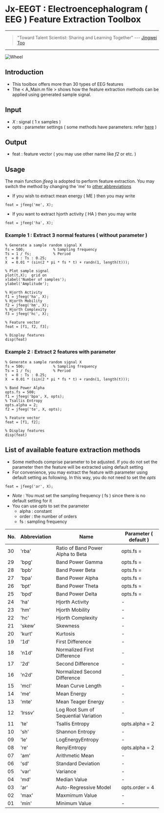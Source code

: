 # Jx-EEGT : Electroencephalogram ( EEG ) Feature Extraction Toolbox

---
> "Toward Talent Scientist: Sharing and Learning Together"
>  --- [Jingwei Too](https://jingweitoo.wordpress.com/)
---

![Wheel](https://www.mathworks.com/matlabcentral/mlc-downloads/downloads/0f34f528-fbf4-48ca-84e1-bc1080a430ad/0e019644-3a97-4f4a-b739-0ef1d84f01db/images/1607766116.JPG)


## Introduction

* This toolbox offers more than 30 types of EEG features 
* The < A_Main.m file > shows how the feature extraction methods can be applied using generated sample signal. 


## Input
* *X*   : signal ( 1 x samples )
* opts  : parameter settings ( some methods have parameters: refer [here](/README.md#list-of-available-feature-extraction-methods) )


## Output
* feat : feature vector ( you may use other name like *f2* or etc. ) 


## Usage
The main function *jfeeg* is adopted to perform feature extraction. You may switch the method by changing the 'me' to [other abbreviations](/README.md#list-of-available-feature-extraction-methods)
* If you wish to extract mean energy ( ME ) then you may write
```code
feat = jfeeg('me', X);
```
* If you want to extract hjorth activity ( HA ) then you may write
```code
feat = jfeeg('ha', X);
```


### Example 1 : Extract 3 normal features ( without parameter )
```code 
% Generate a sample random signal X
fs = 500;             % Sampling frequency 
Ts = 1 / fs;          % Period
t  = 0 : Ts : 0.25; 
X  = 0.01 * (sin(2 * pi * fs * t) + randn(1, length(t)));

% Plot sample signal
plot(t,X);  grid on
xlabel('Number of samples');
ylabel('Amplitude');

% Hjorth Activity
f1 = jfeeg('ha', X); 
% Hjorth Mobility
f2 = jfeeg('hm', X); 
% Hjorth Complexity
f3 = jfeeg('hc', X); 

% Feature vector
feat = [f1, f2, f3];

% Display features
disp(feat)

```


### Example 2 : Extract 2 features with parameter    
```code
% Generate a sample random signal X
fs = 500;             % Sampling frequency 
Ts = 1 / fs;          % Period
t  = 0 : Ts : 0.25; 
X  = 0.01 * (sin(2 * pi * fs * t) + randn(1, length(t)));

% Band Power Alpha
opts.fs = 500;
f1 = jfeeg('bpa', X, opts); 
% Tsallis Entropy
opts.alpha = 2;
f2 = jfeeg('te', X, opts);

% Feature vector
feat = [f1, f2];

% Display features
disp(feat)

```


## List of available feature extraction methods
* Some methods comprise parameter to be adjusted. If you do not set the parameter then the feature will be extracted using default setting
* For convenience, you may extract the feature with parameter using default setting as following. In this way, you do not need to set the *opts* 
```code
feat = jfeeg('ar', X);
```
* *Note* : You must set the sampling frequency ( fs ) since there is no default setting for it
* You can use *opts* to set the parameter
    + alpha : constant
    + order : the number of orders
    + fs    : sampling frequency 


| No. | Abbreviation | Name                                         |  Parameter ( default )  |
|-----|--------------|----------------------------------------------|-------------------------|
| 30  | 'rba'        | Ratio of Band Power Alpha to Beta            | opts.fs =               |
| 29  | 'bpg'        | Band Power Gamma                             | opts.fs =               |
| 28  | 'bpb'        | Band Power Beta                              | opts.fs =               |
| 27  | 'bpa'        | Band Power Alpha                             | opts.fs =               |
| 26  | 'bpt'        | Band Power Theta                             | opts.fs =               |
| 25  | 'bpd'        | Band Power Delta                             | opts.fs =               |
| 24  | 'ha'         | Hjorth Activity                              | -                       |
| 23  | 'hm'         | Hjorth Mobility                              | -                       |
| 22  | 'hc'         | Hjorth Complexity                            | -                       |
| 21  | 'skew'       | Skewness                                     | -                       |
| 20  | 'kurt'       | Kurtosis                                     | -                       |
| 19  | '1d'         | First Difference                             | -                       |
| 18  | 'n1d'        | Normalized First Difference                  | -                       |
| 17  | '2d'         | Second Difference                            | -                       |
| 16  | 'n2d'        | Normalized Second Difference                 | -                       |
| 15  | 'mcl'        | Mean Curve Length                            | -                       |
| 14  | 'me'         | Mean Energy                                  | -                       |
| 13  | 'mte'        | Mean Teager Energy                           | -                       |
| 12  | 'lrssv'      | Log Root Sum of Sequential Variation         | -                       |
| 11  | 'te'         | Tsallis Entropy                              | opts.alpha = 2          |
| 10  | 'sh'         | Shannon Entropy                              | -                       |
| 09  | 'le'         | LogEnergyEntropy                             | -                       |
| 08  | 're'         | RenyiEntropy                                 | opts.alpha = 2          |
| 07  | 'am'         | Arithmetic Mean                              | -                       |
| 06  | 'sd'         | Standard Deviation                           | -                       |
| 05  | 'var'        | Variance                                     | -                       |
| 04  | 'md'         | Median Value                                 | -                       |
| 03  | 'ar'         | Auto-Regressive Model                        | opts.order = 4          |
| 02  | 'max'        | Maxmimum Value                               | -                       |
| 01  | 'min'        | Minimum Value                                | -                       |



